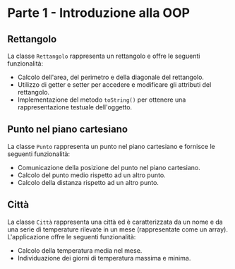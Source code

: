 # Parte 1 - Introduzione alla OOP
## Rettangolo

La classe `Rettangolo` rappresenta un rettangolo e offre le seguenti funzionalità:

- Calcolo dell'area, del perimetro e della diagonale del rettangolo.
- Utilizzo di getter e setter per accedere e modificare gli attributi del rettangolo.
- Implementazione del metodo `toString()` per ottenere una rappresentazione testuale dell'oggetto.

## Punto nel piano cartesiano

La classe `Punto` rappresenta un punto nel piano cartesiano e fornisce le seguenti funzionalità:

- Comunicazione della posizione del punto nel piano cartesiano.
- Calcolo del punto medio rispetto ad un altro punto.
- Calcolo della distanza rispetto ad un altro punto.

## Città

La classe `Città` rappresenta una città ed è caratterizzata da un nome e da una serie di temperature rilevate in un mese (rappresentate come un array). L'applicazione offre le seguenti funzionalità:

- Calcolo della temperatura media nel mese.
- Individuazione dei giorni di temperatura massima e minima.

